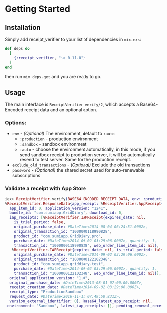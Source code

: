 # Getting Started

## Installation

Simply add receipt_verifier to your list of dependencies in `mix.exs`:

```elixir
def deps do
  [
    {:receipt_verifier, "~> 0.11.0"}
  ]
end
```

then run `mix deps.get` and you are ready to go.

## Usage

The main interface is `ReceiptVerifier.verify/2`, which accepts a Base64-Encoded
receipt data and an optional option.

### Options:

- `env` - *(Optional)* The environment, default to `:auto`
  - `:production` - production environment
  - `:sandbox` - sandbox environment
  - `:auto` - choose the environment automatically, in this mode,
    if you send sandbox receipt to production server, it will be
    automatically resend to test server.
    Same for the production receipt.
- `exclude_old_transactions` - *(Optional)* Exclude the old transactions
- `password` - *(Optional)* the shared secret used for auto-renewable subscriptions

### Validate a receipt with App Store

```elixir
iex> ReceiptVerifier.verify(BASE64_ENCODED_RECEIPT_DATA, env: :production)
%ReceiptVerifier.ResponseData{app_receipt: %ReceiptVerifier.AppReceipt{adam_id: 0,
  app_item_id: 0, application_version: "1241",
  bundle_id: "com.sumiapp.GridDiary", download_id: 0,
  iap_receipts: [%ReceiptVerifier.IAPReceipt{expires_date: nil,
    is_trial_period: false,
    original_purchase_date: #DateTime<2014-08-04 06:24:51.000Z>,
    original_transaction_id: "1000000118990828",
    product_id: "com.sumiapp.GridDiary.pro",
    purchase_date: #DateTime<2014-09-02 03:29:06.000Z>, quantity: 1,
    transaction_id: "1000000118990828", web_order_line_item_id: nil},
   %ReceiptVerifier.IAPReceipt{expires_date: nil, is_trial_period: false,
    original_purchase_date: #DateTime<2014-09-02 03:29:06.000Z>,
    original_transaction_id: "1000000122102348",
    product_id: "com.sumiapp.griddiary.test",
    purchase_date: #DateTime<2014-09-02 03:29:06.000Z>, quantity: 1,
    transaction_id: "1000000122102348", web_order_line_item_id: nil}],
  original_application_version: "1.0",
  original_purchase_date: #DateTime<2013-08-01 07:00:00.000Z>,
  receipt_creation_date: #DateTime<2014-09-02 03:29:06.000Z>,
  receipt_type: "ProductionSandbox",
  request_date: #DateTime<2016-11-11 07:49:50.831Z>,
  version_external_identifier: 0}, base64_latest_app_receipt: nil,
 environment: "Sandbox", latest_iap_receipts: [], pending_renewal_receipts: []}
```

